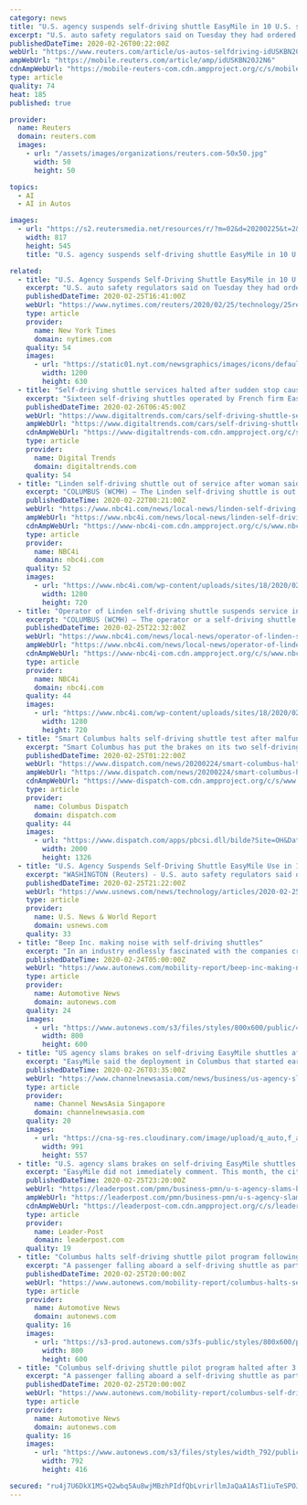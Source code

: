 ```yaml
---
category: news
title: "U.S. agency suspends self-driving shuttle EasyMile in 10 U.S. states"
excerpt: "U.S. auto safety regulators said on Tuesday they had ordered a suspension of passenger operations for 16 autonomous shuttles operated by French-based EasyMile after a passenger was injured in an unexplained braking incident."
publishedDateTime: 2020-02-26T00:22:00Z
webUrl: "https://www.reuters.com/article/us-autos-selfdriving-idUSKBN20J2N6"
ampWebUrl: "https://mobile.reuters.com/article/amp/idUSKBN20J2N6"
cdnAmpWebUrl: "https://mobile-reuters-com.cdn.ampproject.org/c/s/mobile.reuters.com/article/amp/idUSKBN20J2N6"
type: article
quality: 74
heat: 185
published: true

provider:
  name: Reuters
  domain: reuters.com
  images:
    - url: "/assets/images/organizations/reuters.com-50x50.jpg"
      width: 50
      height: 50

topics:
  - AI
  - AI in Autos

images:
  - url: "https://s2.reutersmedia.net/resources/r/?m=02&d=20200225&t=2&i=1495203233&w=&fh=545px&fw=&ll=&pl=&sq=&r=LYNXMPEG1O1NE"
    width: 817
    height: 545
    title: "U.S. agency suspends self-driving shuttle EasyMile in 10 U.S. states"

related:
  - title: "U.S. Agency Suspends Self-Driving Shuttle EasyMile in 10 U.S. States"
    excerpt: "U.S. auto safety regulators said on Tuesday they had ordered a suspension of passenger operations for 16 autonomous shuttles operated by French-based EasyMile after a passenger was injured in an unexplained braking incident."
    publishedDateTime: 2020-02-25T16:41:00Z
    webUrl: "https://www.nytimes.com/reuters/2020/02/25/technology/25reuters-autos-selfdriving.html"
    type: article
    provider:
      name: New York Times
      domain: nytimes.com
    quality: 54
    images:
      - url: "https://static01.nyt.com/newsgraphics/images/icons/defaultPromoCrop.png"
        width: 1200
        height: 630
  - title: "Self-driving shuttle services halted after sudden stop causes injury"
    excerpt: "Sixteen self-driving shuttles operated by French firm EasyMile in 10 U.S. states have been ordered to temporarily halt their passenger services after one of them suddenly and unexpectedly activated its brakes, resulting in injuries to one of the riders. As a precautionary measure, the National Highway Traffic Safety Administration (NHTSA ..."
    publishedDateTime: 2020-02-26T06:45:00Z
    webUrl: "https://www.digitaltrends.com/cars/self-driving-shuttle-services-halted-after-passenger-injury/"
    ampWebUrl: "https://www.digitaltrends.com/cars/self-driving-shuttle-services-halted-after-passenger-injury/?amp"
    cdnAmpWebUrl: "https://www-digitaltrends-com.cdn.ampproject.org/c/s/www.digitaltrends.com/cars/self-driving-shuttle-services-halted-after-passenger-injury/?amp"
    type: article
    provider:
      name: Digital Trends
      domain: digitaltrends.com
    quality: 54
  - title: "Linden self-driving shuttle out of service after woman said she was thrown from seat"
    excerpt: "COLUMBUS (WCMH) — The Linden self-driving shuttle is out of operation after a person fell on that shuttle just yesterday. Since this shuttle has been put into action on Feb. 5, Smart Columbus has recorded around 50 people riding the shuttle around the Linden area and no problems. Both of the shuttles are sitting in a garage until shuttles ..."
    publishedDateTime: 2020-02-22T00:21:00Z
    webUrl: "https://www.nbc4i.com/news/local-news/linden-self-driving-shuttle-out-of-service-after-woman-said-she-was-thrown-from-seat/"
    ampWebUrl: "https://www.nbc4i.com/news/local-news/linden-self-driving-shuttle-out-of-service-after-woman-said-she-was-thrown-from-seat/amp/"
    cdnAmpWebUrl: "https://www-nbc4i-com.cdn.ampproject.org/c/s/www.nbc4i.com/news/local-news/linden-self-driving-shuttle-out-of-service-after-woman-said-she-was-thrown-from-seat/amp/"
    type: article
    provider:
      name: NBC4i
      domain: nbc4i.com
    quality: 52
    images:
      - url: "https://www.nbc4i.com/wp-content/uploads/sites/18/2020/02/Shuttle.jpg?w=1280&h=720&crop=1"
        width: 1280
        height: 720
  - title: "Operator of Linden self-driving shuttle suspends service in 10 states"
    excerpt: "COLUMBUS (WCMH) — The operator or a self-driving shuttle in the Linden area is out of operation in 10 states after a report of a passenger being injured. According to Reuters, the National Highway Traffic Safety Administration (NHTSA) said EasyMile buses will be suspended in 10 states, including Ohio, while the agency examines safety issues."
    publishedDateTime: 2020-02-25T22:32:00Z
    webUrl: "https://www.nbc4i.com/news/local-news/operator-of-linden-self-driving-shuttle-suspends-service-in-10-states/"
    ampWebUrl: "https://www.nbc4i.com/news/local-news/operator-of-linden-self-driving-shuttle-suspends-service-in-10-states/amp/"
    cdnAmpWebUrl: "https://www-nbc4i-com.cdn.ampproject.org/c/s/www.nbc4i.com/news/local-news/operator-of-linden-self-driving-shuttle-suspends-service-in-10-states/amp/"
    type: article
    provider:
      name: NBC4i
      domain: nbc4i.com
    quality: 44
    images:
      - url: "https://www.nbc4i.com/wp-content/uploads/sites/18/2020/02/Shuttle.jpg?w=1280&h=720&crop=1"
        width: 1280
        height: 720
  - title: "Smart Columbus halts self-driving shuttle test after malfunction"
    excerpt: "Smart Columbus has put the brakes on its two self-driving shuttles in Linden after one unexpectedly stopped in the middle of a route and a woman slipped from her seat on to the floor. The shuttle had just left the Douglas Community Recreation Center on Windsor Avenue when it stopped on the street around noon Thursday, Smart Columbus spokeswoman ..."
    publishedDateTime: 2020-02-25T01:22:00Z
    webUrl: "https://www.dispatch.com/news/20200224/smart-columbus-halts-self-driving-shuttle-test-after-unplanned-stop"
    ampWebUrl: "https://www.dispatch.com/news/20200224/smart-columbus-halts-self-driving-shuttle-test-after-unplanned-stop?template=ampart"
    cdnAmpWebUrl: "https://www-dispatch-com.cdn.ampproject.org/c/s/www.dispatch.com/news/20200224/smart-columbus-halts-self-driving-shuttle-test-after-unplanned-stop?template=ampart"
    type: article
    provider:
      name: Columbus Dispatch
      domain: dispatch.com
    quality: 44
    images:
      - url: "https://www.dispatch.com/apps/pbcsi.dll/bilde?Site=OH&Date=20200224&Category=NEWS&ArtNo=200229208&Ref=AR"
        width: 2000
        height: 1326
  - title: "U.S. Agency Suspends Self-Driving Shuttle EasyMile Use in 10 U.S. States"
    excerpt: "WASHINGTON (Reuters) - U.S. auto safety regulators said on Tuesday they had ordered a suspension of passenger operations for 16 autonomous shuttles operated by French-based EasyMile after a passenger was injured in an unexplained braking incident."
    publishedDateTime: 2020-02-25T21:22:00Z
    webUrl: "https://www.usnews.com/news/technology/articles/2020-02-25/us-agency-suspends-self-driving-shuttle-easymile-use-in-10-us-states"
    type: article
    provider:
      name: U.S. News & World Report
      domain: usnews.com
    quality: 33
  - title: "Beep Inc. making noise with self-driving shuttles"
    excerpt: "In an industry endlessly fascinated with the companies creating the self-driving future, Beep Inc. often registers not a peep. The company does not write its own code. It does not develop its own self-driving stack. Nor does it manufacture vehicles. Nor host a platform that matches riders and drivers. Beep is a pure fleet operator and content ..."
    publishedDateTime: 2020-02-24T05:00:00Z
    webUrl: "https://www.autonews.com/mobility-report/beep-inc-making-noise-self-driving-shuttles"
    type: article
    provider:
      name: Automotive News
      domain: autonews.com
    quality: 24
    images:
      - url: "https://www.autonews.com/s3/files/styles/800x600/public/40MOYEBEEP-MAIN_i.jpg"
        width: 800
        height: 600
  - title: "US agency slams brakes on self-driving EasyMile shuttles after passenger injury"
    excerpt: "EasyMile said the deployment in Columbus that started earlier this month was the first public self-driving shuttle in a residential area. Two EasyMile shuttles had been servicing a 2.9-mile (4.7 km) route at speeds of up to 25 miles per hour (40 kph), the company said. EasyMile said a human operator rides aboard each vehicle with access to ..."
    publishedDateTime: 2020-02-26T03:35:00Z
    webUrl: "https://www.channelnewsasia.com/news/business/us-agency-slams-brakes-on-self-driving-easymile-shuttles-after-passenger-injury-12471398"
    type: article
    provider:
      name: Channel NewsAsia Singapore
      domain: channelnewsasia.com
    quality: 20
    images:
      - url: "https://cna-sg-res.cloudinary.com/image/upload/q_auto,f_auto/image/12471394/16x9/991/557/ffaf1e1a6d22eacd05e843a6ce5201d7/Al/file-photo--an-easymile-ez10-shared-autonomous-vehicle-is-seen-during-a-deployment-demonstration-at-bishop-ranch-1.jpg"
        width: 991
        height: 557
  - title: "U.S. agency slams brakes on self-driving EasyMile shuttles after passenger injury"
    excerpt: "EasyMile did not immediately comment. This month, the city of Columbus, Ohio, announced what EasyMile called the deployment of the first public self-driving shuttle in a residential area. Two EasyMile shuttles had been servicing a 2.9-mile (4.7 km )route at speeds of up to 25 miles (40 km) per hour, the company said. EasyMile said a human ..."
    publishedDateTime: 2020-02-25T23:20:00Z
    webUrl: "https://leaderpost.com/pmn/business-pmn/u-s-agency-slams-brakes-on-self-driving-easymile-shuttles-after-passenger-injury/wcm/df50a2d7-8a47-4b0f-a41e-f5cb5958a5fb"
    ampWebUrl: "https://leaderpost.com/pmn/business-pmn/u-s-agency-slams-brakes-on-self-driving-easymile-shuttles-after-passenger-injury/wcm/df50a2d7-8a47-4b0f-a41e-f5cb5958a5fb/amp"
    cdnAmpWebUrl: "https://leaderpost-com.cdn.ampproject.org/c/s/leaderpost.com/pmn/business-pmn/u-s-agency-slams-brakes-on-self-driving-easymile-shuttles-after-passenger-injury/wcm/df50a2d7-8a47-4b0f-a41e-f5cb5958a5fb/amp"
    type: article
    provider:
      name: Leader-Post
      domain: leaderpost.com
    quality: 19
  - title: "Columbus halts self-driving shuttle pilot program following sudden stop; NHTSA steps in"
    excerpt: "A passenger falling aboard a self-driving shuttle as part of a pilot program in Columbus has put the project on hold less than three weeks after it began. The daily shuttle service in the Linden neighborhood in Columbus, Ohio, was halted after one of the pilot's vehicles made a sudden stop around noon Thursday, Feb. 20. One passenger fell from ..."
    publishedDateTime: 2020-02-25T20:00:00Z
    webUrl: "https://www.autonews.com/mobility-report/columbus-halts-self-driving-shuttle-pilot-program-following-sudden-stop-nhtsa-steps"
    type: article
    provider:
      name: Automotive News
      domain: autonews.com
    quality: 16
    images:
      - url: "https://s3-prod.autonews.com/s3fs-public/styles/800x600/public/SMART-Columbus-MAIN_i.jpg"
        width: 800
        height: 600
  - title: "Columbus self-driving shuttle pilot program halted after 3 weeks following sudden stop"
    excerpt: "A passenger falling aboard a self-driving shuttle as part of a pilot program in Columbus has put the project on hold less than three weeks after it began. The daily shuttle service in the Linden neighborhood in Columbus, Ohio, was halted after one of the pilot's vehicles made a sudden stop around noon Thursday, Feb. 20. One passenger fell from ..."
    publishedDateTime: 2020-02-25T20:00:00Z
    webUrl: "https://www.autonews.com/mobility-report/columbus-self-driving-shuttle-pilot-program-halted-after-3-weeks-following-sudden"
    type: article
    provider:
      name: Automotive News
      domain: autonews.com
    quality: 16
    images:
      - url: "https://www.autonews.com/s3/files/styles/width_792/public/SMART-Columbus-MAIN_i.jpg"
        width: 792
        height: 416

secured: "ru4j7U6DkX1MS+Q2wbq5Au8wjMBzhPIdfQbLvrirllmJaQaA1AsT1iuTeSPOJMo9bgpyqnZjlKmo4BJQH4UCTfoImcU6ljGwkPUXymAVCmcg2vuv0GY8ND4Spqy1Md5gm2ZJ9gtczbHLMEpCWf363v/ku6SzNkbixCRDzD1ELZKXPujNMb6V6dei5pqiyQns1E6uwv6rs9tBhNaD4rjh85IJpwQWT6i9wCZ/UkFb3/0UUythOY4ibR2MbNElVYDTNho3zg+xtWP8vO6rFXazRtcJGL2AfiiWwpvblJ6Lvz3eNXy+VTx8P62mjIs+M+XLNCyM3sLyG2ntAb8Yjy/lBC4S7fwEPSKsJZZSsOJri+JUXlErXvo2fHeGDruZCLYhctp2gbYdS0cqXaDuoVODV+WqR3ukTuDN2adFYeDs6fNIyj5aBX6fGzuABKlbY6jMKY4II2qLhxDQYVUquL4a6ygsvuaGbouNg0rk10vYLyo=;G//gLSRR0XyE0AGy3+izIg=="
---
```


